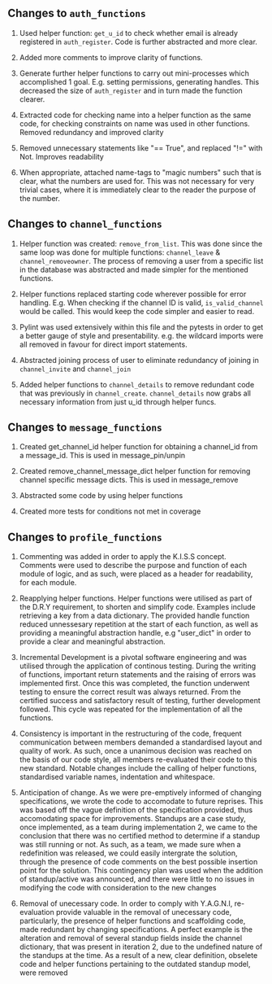## Changes to `auth_functions`

1. Used helper function: `get_u_id` to check whether email is already registered in `auth_register`. Code is further abstracted and more clear.

2. Added more comments to improve clarity of functions.

3. Generate further helper functions to carry out mini-processes which
accomplished 1 goal. E.g. setting permissions, generating handles. This decreased
the size of `auth_register` and in turn made the function clearer.

4. Extracted code for checking name into a helper function as the same code,
for checking constraints on name was used in other functions. Removed redundancy
and improved clarity

5. Removed unnecessary statements like "== True", and replaced "!=" with Not.
Improves readability

6. When appropriate, attached name-tags to "magic numbers" such that is clear,
what the numbers are used for. This was not necessary for very trivial cases,
where it is immediately clear to the reader the purpose of the number.


## Changes to `channel_functions`

1. Helper function was created: `remove_from_list`.
This was done since the same loop was done for multiple functions: `channel_leave` & `channel_removeowner`.
The process of removing a user from a specific list in the database was abstracted and made simpler for
the mentioned functions.

2. Helper functions replaced starting code wherever possible for error handling. E.g. When checking
if the channel ID is valid, `is_valid_channel` would be called. This would keep the code simpler
and easier to read.

3. Pylint was used extensively within this file and the pytests in order to get a better gauge of style and presentability.
e.g. the wildcard imports were all removed in favour for direct import statements.

4. Abstracted joining process of user to eliminate redundancy of joining in
`channel_invite` and `channel_join`

5. Added helper functions to `channel_details` to remove redundant code that
was previously in `channel_create`. `channel_details` now grabs all necessary
information from just u_id through helper funcs.

## Changes to `message_functions`

1. Created get_channel_id helper function for obtaining a channel_id from a message_id. This is used in message_pin/unpin

2. Created remove_channel_message_dict helper function for removing channel specific message dicts. This is used in message_remove

3. Abstracted some code by using helper functions

4. Created more tests for conditions not met in coverage

## Changes to `profile_functions`

1.  Commenting was added in order to apply the K.I.S.S concept. Comments were used to describe the purpose and function of each
module of logic, and as such, were placed as a header for readability, for each module.

2. Reapplying helper functions. Helper functions were utilised as part of the D.R.Y requirement, to shorten and simplify code. Examples include
retrieving a key from a data dictionary. The provided handle function reduced unnessesary repetition at the start of each function, as well as
providing a meaningful abstraction handle, e.g "user_dict" in order to provide a clear and meaningful abstraction.

3. Incremental Development is a pivotal software engineering and was utilised through the application of continous testing. During the writing of
functions, important return statements and the raising of errors was implemented first. Once this was completed, the function underwent testing to ensure
the correct result was always returned. From the certified success and satisfactory result of testing, further development followed. This cycle was repeated
for the implementation of all the functions.

4. Consistency is important in the restructuring of the code, frequent communication between members demanded a standardised layout and quality of work. As such,
once a unanimous decision was reached on the basis of our code style, all members re-evaluated their code to this new standard. Notable changes include the calling of
helper functions, standardised variable names, indentation and whitespace.

5.  Anticipation of change. As we were pre-emptively informed of changing specifications, we wrote the code to accomodate to future reprises. This was based off the vague definition of the specification provided, thus accomodating space for improvements. Standups are a case study, once implemented, as a team during implementation 2, we came to the conclusion that there was no certified method to determine if a standup was still running or not. As such, as a team, we made sure when a redefinition was released, we could easily intergrate the solution, through the presence of code comments on the best possible insertion point for the solution. This contingency plan was used when the addition of standup/active was announced, and there were little to no issues in modifying the code with consideration to the new changes

6. Removal of unecessary code. In order to comply with Y.A.G.N.I, re-evaluation provide valuable in the removal of unecessary code, particularly, the presence of helper functions and scaffolding code, made redundant by changing specifications. A perfect example is the alteration and removal of several standup fields inside the channel dictionary, that was present in iteration 2, due to the undefined nature of the standups at the time. As a result of a new, clear definition, obselete code and helper functions pertaining to the outdated standup model, were removed
